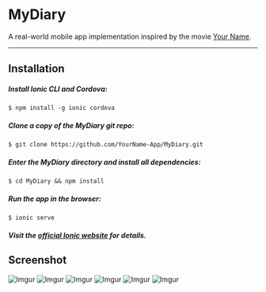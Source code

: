 MyDiary
===================

A real-world mobile app implementation inspired by the movie [Your Name][1].

----------


## Installation

##### Install Ionic CLI and Cordova:
```
$ npm install -g ionic cordova
```

##### Clone a copy of the MyDiary git repo:
```
$ git clone https://github.com/YourName-App/MyDiary.git
```

##### Enter the MyDiary directory and install all dependencies:
```
$ cd MyDiary && npm install
```

##### Run the app in the browser:
```
$ ionic serve
```

##### Visit the [official Ionic website][2] for details.


## Screenshot

![Imgur](http://i.imgur.com/n1UCVYJ.png)
![Imgur](http://i.imgur.com/lmYtaGT.png)
![Imgur](http://i.imgur.com/jWYuWOX.png)
![Imgur](http://i.imgur.com/sapALAR.png)
![Imgur](http://i.imgur.com/rutrpQE.png)
![Imgur](http://i.imgur.com/oQvu5yR.png)


[1]: http://www.kiminona.com/index.html
[2]: http://ionicframework.com/docs/v2/setup/installation/

